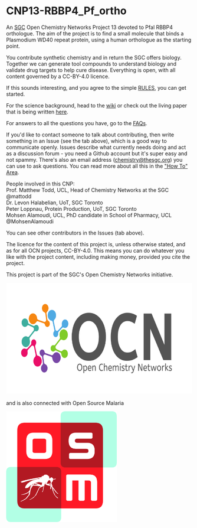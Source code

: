 # CNP13-RBBP4_Pf_ortho

An [SGC]((https://www.thesgc.org/)) Open Chemistry Networks Project 13 devoted to Pfal RBBP4 orthologue. The aim of the project is to find a small molecule that binds a Plasmodium WD40 repeat protein, using a human orthologue as the starting point.

You contribute synthetic chemistry and in return the SGC offers biology. Together we can generate tool compounds to understand biology and validate drug targets to help cure disease. Everything is open, with all content governed by a CC-BY-4.0 licence.

If this sounds interesting, and you agree to the simple [RULES](https://www.thesgc.org/sgc-open-chemistry-networks/terms-of-use), you can get started.

For the science background, head to the [wiki](https://github.com/StructuralGenomicsConsortium/CNP13_RBBP4_Pf_ortho/wiki) or check out the living paper that is being written [here](https://docs.google.com/document/d/1_o6wLNU-OJI9EOaIM5NsposywoV_4NIQFqwdsFIWIlg/edit?usp=sharing).

For answers to all the questions you have, go to the [FAQs](https://www.thesgc.org/sgc-open-chemistry-networks/faq).

If you'd like to contact someone to talk about contributing, then write something in an Issue (see the tab above), which is a good way to communicate openly. Issues describe what currently needs doing and act as a discussion forum - you need a Github account but it's super easy and not spammy. There's also an email address (chemistry@thesgc.org) you can use to ask questions. You can read more about all this in the ["How To" Area](https://github.com/StructuralGenomicsConsortium/Chemistry_TechOps_HowTo/wiki).

People involved in this CNP:  
Prof. Matthew Todd, UCL, Head of Chemistry Networks at the SGC @mattodd  
Dr. Levon Halabelian, UoT, SGC Toronto  
Peter Loppnau, Protein Production, UoT, SGC Toronto  
Mohsen Alamoudi, UCL, PhD candidate in School of Pharmacy, UCL @MohsenAlamoudi    

You can see other contributors in the Issues (tab above).

The licence for the content of this project is, unless otherwise stated, and as for all OCN projects, CC-BY-4.0. This means you can do whatever you like with the project content, including making money, provided you cite the project.

This project is part of the SGC's Open Chemistry Networks initiative.

<a href="url"><img src="https://github.com/StructuralGenomicsConsortium/Chemistry_TechOps_HowTo/blob/main/Open%20Chemistry%20Networks%20Logos/OCN_Logo_Final_smban.png?raw=true" align="centre" height="300" ></a>

and is also connected with Open Source Malaria

<a href="url"><img src="https://github.com/OpenSourceMalaria/TechOps/blob/master/Logos%20etc/OSM_Malaria_Logo_Final.jpg?raw=true" align="centre" height="300" ></a>

